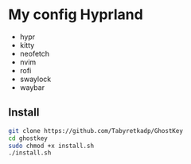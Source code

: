 
# My config Hyprland

- hypr
- kitty
- neofetch
- nvim
- rofi
- swaylock
- waybar

## Install

```bash
git clone https://github.com/Tabyretkadp/GhostKey
cd ghostkey
sudo chmod +x install.sh
./install.sh
